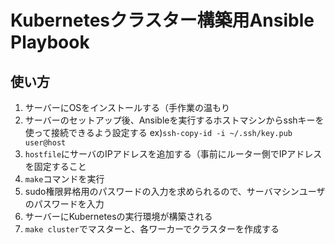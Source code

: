 # Kubernetesクラスター構築用Ansible Playbook

## 使い方
1. サーバーにOSをインストールする（手作業の温もり
2. サーバーのセットアップ後、Ansibleを実行するホストマシンからsshキーを使って接続できるよう設定する
  ex)`ssh-copy-id -i ~/.ssh/key.pub user@host`
3. `hostfile`にサーバのIPアドレスを追加する（事前にルーター側でIPアドレスを固定すること
4. `make`コマンドを実行
5. sudo権限昇格用のパスワードの入力を求められるので、サーバマシンユーザのパスワードを入力
6. サーバーにKubernetesの実行環境が構築される
7. `make cluster`でマスターと、各ワーカーでクラスターを作成する